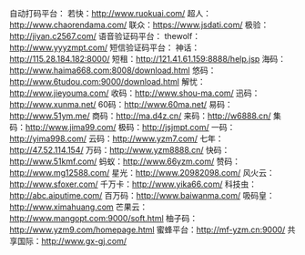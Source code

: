自动打码平台：
若快：http://www.ruokuai.com/
超人：http://www.chaorendama.com/
联众：https://www.jsdati.com/
极验：http://jiyan.c2567.com/
语音验证码平台：
thewolf：http://www.yyyzmpt.com/
短信验证码平台：
神话：http://115.28.184.182:8000/
短租：http://121.41.61.159:8888/help.jsp
海码：http://www.haima668.com:8008/download.html
悠码：http://www.6tudou.com:9000/download.html
解忧：http://www.jieyouma.com/
收码：http://www.shou-ma.com/
迅码：http://www.xunma.net/
60码：http://www.60ma.net/
易码：http://www.51ym.me/
商码：http://ma.d4z.cn/
来码：http://w6888.cn/
集码：http://www.jima99.com/
极码：http://jsjmpt.com/
一码：http://yima998.com/
云码：http://www.yzm7.com/
七年：http://47.52.114.154/
万码：http://www.yzm8888.cn/
快码：http://www.51kmf.com/
蚂蚁：http://www.66yzm.com/
赞码：http://www.mg12588.com/
星光：http://www.20982098.com/
风火云：http://www.sfoxer.com/
千万卡：http://www.yika66.com/
科技虫：http://abc.aiputime.com/
百万码：http://www.baiwanma.com/
吸码皇：http://www.ximahuang.com
芒果云：http://www.mangopt.com:9000/soft.html
柚子码：http://www.yzm9.com/homepage.html
蜜蜂平台：http://mf-yzm.cn:9000/
共享国际：http://www.gx-gj.com/